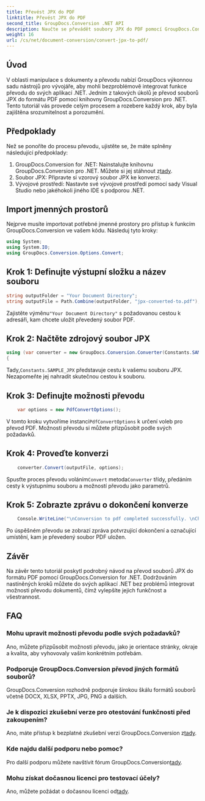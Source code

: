```yaml
---
title: Převést JPX do PDF
linktitle: Převést JPX do PDF
second_title: GroupDocs.Conversion .NET API
description: Naučte se převádět soubory JPX do PDF pomocí GroupDocs.Conversion for .NET. Postupujte podle našeho podrobného návodu pro bezproblémovou integraci.
weight: 16
url: /cs/net/document-conversion/convert-jpx-to-pdf/
---
```

## Úvod
V oblasti manipulace s dokumenty a převodu nabízí GroupDocs výkonnou sadu nástrojů pro vývojáře, aby mohli bezproblémově integrovat funkce převodu do svých aplikací .NET. Jedním z takových úkolů je převod souborů JPX do formátu PDF pomocí knihovny GroupDocs.Conversion pro .NET. Tento tutoriál vás provede celým procesem a rozebere každý krok, aby byla zajištěna srozumitelnost a porozumění.
## Předpoklady
Než se ponoříte do procesu převodu, ujistěte se, že máte splněny následující předpoklady:
1.  GroupDocs.Conversion for .NET: Nainstalujte knihovnu GroupDocs.Conversion pro .NET. Můžete si jej stáhnout z[tady](https://releases.groupdocs.com/conversion/net/).
2. Soubor JPX: Připravte si vzorový soubor JPX ke konverzi.
3. Vývojové prostředí: Nastavte své vývojové prostředí pomocí sady Visual Studio nebo jakéhokoli jiného IDE s podporou .NET.

## Import jmenných prostorů
Nejprve musíte importovat potřebné jmenné prostory pro přístup k funkcím GroupDocs.Conversion ve vašem kódu. Následuj tyto kroky:

```csharp
using System;
using System.IO;
using GroupDocs.Conversion.Options.Convert;
```

## Krok 1: Definujte výstupní složku a název souboru
```csharp
string outputFolder = "Your Document Directory";
string outputFile = Path.Combine(outputFolder, "jpx-converted-to.pdf");
```
 Zajistěte výměnu`"Your Document Directory"` s požadovanou cestou k adresáři, kam chcete uložit převedený soubor PDF.
## Krok 2: Načtěte zdrojový soubor JPX
```csharp
using (var converter = new GroupDocs.Conversion.Converter(Constants.SAMPLE_JPX))
{
```
 Tady,`Constants.SAMPLE_JPX` představuje cestu k vašemu souboru JPX. Nezapomeňte jej nahradit skutečnou cestou k souboru.
## Krok 3: Definujte možnosti převodu
```csharp
    var options = new PdfConvertOptions();
```
 V tomto kroku vytvoříme instanci`PdfConvertOptions` k určení voleb pro převod PDF. Možnosti převodu si můžete přizpůsobit podle svých požadavků.
## Krok 4: Proveďte konverzi
```csharp
    converter.Convert(outputFile, options);
```
 Spusťte proces převodu voláním`Convert` metoda`Converter` třídy, předáním cesty k výstupnímu souboru a možností převodu jako parametrů.
## Krok 5: Zobrazte zprávu o dokončení konverze
```csharp
    Console.WriteLine("\nConversion to pdf completed successfully. \nCheck output in {0}", outputFolder);
```
Po úspěšném převodu se zobrazí zpráva potvrzující dokončení a označující umístění, kam je převedený soubor PDF uložen.

## Závěr
Na závěr tento tutoriál poskytl podrobný návod na převod souborů JPX do formátu PDF pomocí GroupDocs.Conversion for .NET. Dodržováním nastíněných kroků můžete do svých aplikací .NET bez problémů integrovat možnosti převodu dokumentů, čímž vylepšíte jejich funkčnost a všestrannost.
## FAQ
### Mohu upravit možnosti převodu podle svých požadavků?
Ano, můžete přizpůsobit možnosti převodu, jako je orientace stránky, okraje a kvalita, aby vyhovovaly vašim konkrétním potřebám.
### Podporuje GroupDocs.Conversion převod jiných formátů souborů?
GroupDocs.Conversion rozhodně podporuje širokou škálu formátů souborů včetně DOCX, XLSX, PPTX, JPG, PNG a dalších.
### Je k dispozici zkušební verze pro otestování funkčnosti před zakoupením?
 Ano, máte přístup k bezplatné zkušební verzi GroupDocs.Conversion z[tady](https://releases.groupdocs.com/).
### Kde najdu další podporu nebo pomoc?
 Pro další podporu můžete navštívit fórum GroupDocs.Conversion[tady](https://forum.groupdocs.com/c/conversion/11).
### Mohu získat dočasnou licenci pro testovací účely?
 Ano, můžete požádat o dočasnou licenci od[tady](https://purchase.groupdocs.com/temporary-license/).